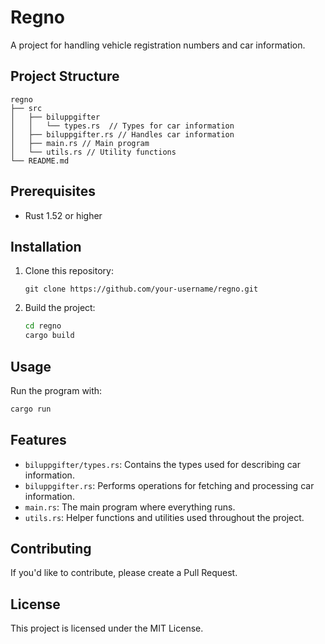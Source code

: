 # Regno

A project for handling vehicle registration numbers and car information.

## Project Structure

```
regno
├── src
│   ├── biluppgifter
│   │   └── types.rs  // Types for car information
│   ├── biluppgifter.rs // Handles car information
│   ├── main.rs // Main program
│   └── utils.rs // Utility functions
└── README.md
```

## Prerequisites

- Rust 1.52 or higher

## Installation

1. Clone this repository:

    ```
    git clone https://github.com/your-username/regno.git
    ```

2. Build the project:

    ```bash
    cd regno
    cargo build
    ```

## Usage

Run the program with:

```bash
cargo run
```

## Features

- `biluppgifter/types.rs`: Contains the types used for describing car information.
- `biluppgifter.rs`: Performs operations for fetching and processing car information.
- `main.rs`: The main program where everything runs.
- `utils.rs`: Helper functions and utilities used throughout the project.

## Contributing

If you'd like to contribute, please create a Pull Request.

## License

This project is licensed under the MIT License.